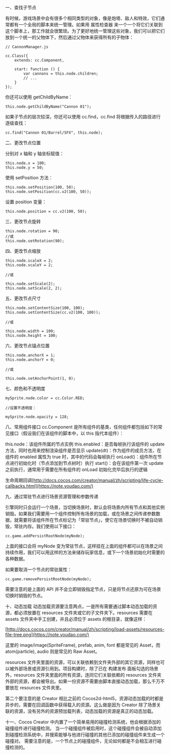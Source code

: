 一、查找子节点

有时候，游戏场景中会有很多个相同类型的对象，像是炮塔、敌人和特效，它们通常都有一个全局的脚本来统一管理。如果用 属性检查器 来一个一个将它们关联到这个脚本上，那工作就会很繁琐。为了更好地统一管理这些对象，我们可以把它们放到一个统一的父物体下，然后通过父物体来获得所有的子物体：
```
// CannonManager.js

cc.Class({
    extends: cc.Component,

    start: function () {
        var cannons = this.node.children;
        // ...
    }
});
```

你还可以使用 getChildByName：
```
this.node.getChildByName("Cannon 01");
```
如果子节点的层次较深，你还可以使用 cc.find，cc.find 将根据传入的路径进行逐级查找：

```
cc.find("Cannon 01/Barrel/SFX", this.node);
```

二、更改节点位置

分别对 x 轴和 y 轴坐标赋值：

```
this.node.x = 100;
this.node.y = 50;
```
使用 setPosition 方法：
```
this.node.setPosition(100, 50);
this.node.setPosition(cc.v2(100, 50));
```
设置 position 变量：
```
this.node.position = cc.v2(100, 50);
```

三、更改节点旋转
```
this.node.rotation = 90;
//或
this.node.setRotation(90);
```

四、更改节点缩放
```
this.node.scaleX = 2;
this.node.scaleY = 2;

//或

this.node.setScale(2);
this.node.setScale(2, 2);
```
五、更改节点尺寸
```
this.node.setContentSize(100, 100);
this.node.setContentSize(cc.v2(100, 100));

//或

this.node.width = 100;
this.node.height = 100;
```
六、更改节点锚点位置
```
this.node.anchorX = 1;
this.node.anchorY = 0;

//或

this.node.setAnchorPoint(1, 0);
```
七、颜色和不透明度
```
mySprite.node.color = cc.Color.RED;

//设置不透明度：

mySprite.node.opacity = 128;
```
八、常用组件接口
cc.Component 是所有组件的基类，任何组件都包括如下的常见接口（假设我们在该组件的脚本中，以 this 指代本组件）：

this.node：该组件所属的节点实例
this.enabled：是否每帧执行该组件的 update 方法，同时也用来控制渲染组件是否显示
update(dt)：作为组件的成员方法，在组件的 enabled 属性为 true 时，其中的代码会每帧执行
onLoad()：组件所在节点进行初始化时（节点添加到节点树时）执行
start()：会在该组件第一次 update 之前执行，通常用于需要在所有组件的 onLoad 初始化完毕后执行的逻辑

生命周期回调[http://docs.cocos.com/creator/manual/zh/scripting/life-cycle-callbacks.html](https://note.youdao.com/)

九、通过常驻节点进行场景资源管理和参数传递

引擎同时只会运行一个场景，当切换场景时，默认会将场景内所有节点和其他实例销毁。如果我们需要用一个组件控制所有场景的加载，或在场景之间传递参数数据，就需要将该组件所在节点标记为「常驻节点」，使它在场景切换时不被自动销毁，常驻内存。我们使用以下接口：
```
cc.game.addPersistRootNode(myNode);
```
上面的接口会将 myNode 变为常驻节点，这样挂在上面的组件都可以在场景之间持续作用，我们可以用这样的方法来储存玩家信息，或下一个场景初始化时需要的各种数据。

如果要取消一个节点的常驻属性：
```
cc.game.removePersistRootNode(myNode);
```
需要注意的是上面的 API 并不会立即销毁指定节点，只是将节点还原为可在场景切换时销毁的节点。

十、动态加载
动态加载资源要注意两点，一是所有需要通过脚本动态加载的资源，都必须放置在 resources 文件夹或它的子文件夹下。resources 需要在 assets 文件夹中手工创建，并且必须位于 assets 的根目录，就像这样：

[http://docs.cocos.com/creator/manual/zh/scripting/load-assets/resources-file-tree.png](https://note.youdao.com/)

这里的 image/image(SpriteFrame), prefab, anim, font 都是常见的 Asset，而 atom(particle), audio 则是常见的 Raw Asset。

resources 文件夹里面的资源，可以关联依赖到文件夹外部的其它资源，同样也可以被外部场景或资源引用到。项目构建时，除了已在 构建发布 面板勾选的场景外，resources 文件夹里面的所有资源，连同它们关联依赖的 resources 文件夹外部的资源，都会被导出。如果一份资源不需要由脚本直接动态加载，那么千万不要放在 resources 文件夹里。

第二个要注意的是 Creator 相比之前的 Cocos2d-html5，资源动态加载的时都是异步的，需要在回调函数中获得载入的资源。这么做是因为 Creator 除了场景关联的资源，没有另外的资源预加载列表，动态加载的资源是真正的动态加载。

十一、Cocos Creator 中内置了一个简单易用的碰撞检测系统，他会根据添加的碰撞组件进行碰撞检测。
当一个碰撞组件被启用时，这个碰撞组件会被自动添加到碰撞检测系统中，并搜索能够与他进行碰撞的其他已添加的碰撞组件来生成一个碰撞对。
需要注意的是，一个节点上的碰撞组件，无论如何都是不会相互进行碰撞检测的。
